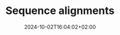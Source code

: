 ---
title: Sequence alignments
date: 2024-10-02T16:04:02+02:00
draft: true
weight: 30
bookCollapseSection: true
---